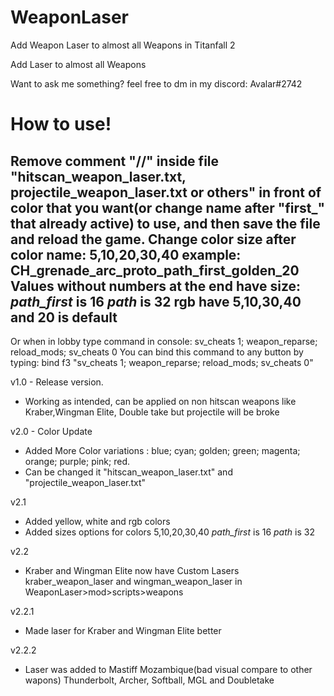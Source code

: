 # WeaponLaser
Add Weapon Laser to almost all Weapons in Titanfall 2

Add Laser to almost all Weapons

Want to ask me something? feel free to dm in my discord: Avalar#2742

# How to use!

 Remove comment "//" inside file "hitscan_weapon_laser.txt, projectile_weapon_laser.txt or others" in front of color that you want(or change name after "first_" that already
 active) to use, and then save the file and reload the game.
  Change color size after color name: 5,10,20,30,40  example: CH_grenade_arc_proto_path_first_golden_20
 Values without numbers at the end have size: _path_first_<your color> is 16 _path_<your color> is 32
 rgb have 5,10,30,40 and 20 is default
 ---------------------------------------------------------------------------------------------------------------------
  Or when in lobby type command in console: sv_cheats 1; weapon_reparse; reload_mods; sv_cheats 0
 You can bind this command to any button by typing: bind f3 "sv_cheats 1; weapon_reparse; reload_mods; sv_cheats 0"
 
v1.0 - Release version. 
- Working as intended, can be applied on non hitscan weapons like Kraber,Wingman Elite, Double take but projectile will be broke


v2.0 - Color Update
- Added More Color variations : blue; cyan; golden; green; magenta; orange; purple; pink; red.
- Can be changed it "hitscan_weapon_laser.txt" and "projectile_weapon_laser.txt"

v2.1
- Added yellow, white and rgb colors
- Added sizes options for colors 5,10,20,30,40 _path_first_ is 16 _path_ is 32

v2.2
- Kraber and Wingman Elite now have Custom Lasers kraber_weapon_laser and wingman_weapon_laser in WeaponLaser>mod>scripts>weapons

v2.2.1
- Made laser for Kraber and Wingman Elite better

v2.2.2
- Laser was added to Mastiff Mozambique(bad visual compare to other wapons) Thunderbolt, Archer, Softball, MGL and Doubletake


